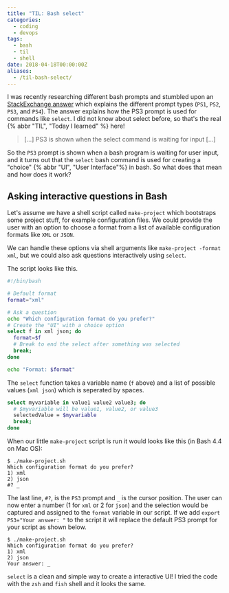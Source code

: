 ```yaml
---
title: "TIL: Bash select"
categories: 
  - coding
  - devops
tags:
  - bash
  - til
  - shell
date: 2018-04-18T00:00:00Z
aliases:
  - /til-bash-select/
---
```


I was recently researching different bash prompts and stumbled upon an [StackExchange answer](https://unix.stackexchange.com/a/193660/136550 "StackExchange answer for question 'In which situations are PS2, PS3, PS4 used as the prompt?'") which explains the different prompt types (`PS1`, `PS2`, `PS3`, and `PS4`). The answer explains how the PS3 prompt is used for commands like `select`. I did not know about select before, so that's the real {% abbr "TIL", "Today I learned" %} here!

> [...] PS3 is shown when the select command is waiting for input [...]

So the `PS3` prompt is shown when a bash program is waiting for user input, and it turns out that the `select` bash command is used for creating a "choice" {% abbr "UI", "User Interface"%} in bash. So what does that mean and how does it work?

## Asking interactive questions in Bash

Let's assume we have a shell script called `make-project` which bootstraps some project stuff, for example configuration files. We could provide the user with an option to choose a format from a list of available configuration formats like `XML` or `JSON`.

We can handle these options via shell arguments like `make-project -format xml`, but we could also ask questions interactively using `select`.

The script looks like this.

```bash
#!/bin/bash

# Default format
format="xml"

# Ask a question
echo "Which configuration format do you prefer?"
# Create the "UI" with a choice option
select f in xml json; do
  format=$f
  # Break to end the select after something was selected
  break;
done

echo "Format: $format"
```

The `select` function takes a variable name (`f` above) and a list of possible values (`xml json`) which is seperated by spaces.

```bash
select myvariable in value1 value2 value3; do
  # $myvariable will be value1, value2, or value3
  selectedValue = $myvariable
  break;
done
```

When our little `make-project` script is run it would looks like this (in Bash 4.4 on Mac OS):
```
$ ./make-project.sh
Which configuration format do you prefer?
1) xml
2) json
#? _
```

The last line, `#?`, is the `PS3` prompt and `_` is the cursor position. The user can now enter a number (1 for `xml` or 2 for `json`) and the selection would be captured and assigned to the `format` variable in our script. If we add `export PS3="Your answer: "` to the script it will replace the default PS3 prompt for your script as shown below.

```
$ ./make-project.sh
Which configuration format do you prefer?
1) xml
2) json
Your answer: _
```

`select` is a clean and simple way to create a interactive UI! I tried the code with the `zsh` and `fish` shell and it looks the same.
